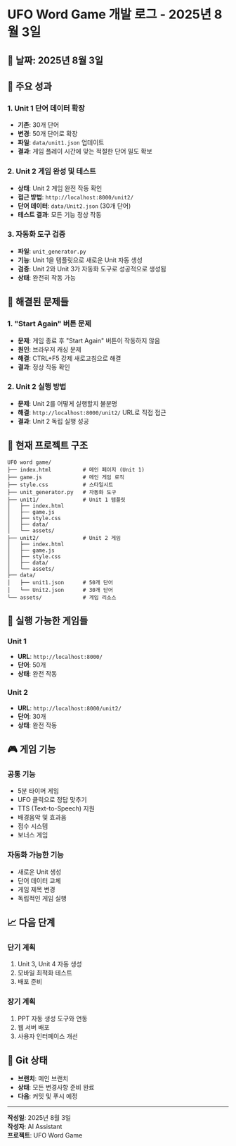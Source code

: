 # UFO Word Game 개발 로그 - 2025년 8월 3일

## 📅 날짜: 2025년 8월 3일

## 🎯 주요 성과

### 1. Unit 1 단어 데이터 확장
- **기존**: 30개 단어
- **변경**: 50개 단어로 확장
- **파일**: `data/unit1.json` 업데이트
- **결과**: 게임 플레이 시간에 맞는 적절한 단어 밀도 확보

### 2. Unit 2 게임 완성 및 테스트
- **상태**: Unit 2 게임 완전 작동 확인
- **접근 방법**: `http://localhost:8000/unit2/`
- **단어 데이터**: `data/Unit2.json` (30개 단어)
- **테스트 결과**: 모든 기능 정상 작동

### 3. 자동화 도구 검증
- **파일**: `unit_generator.py`
- **기능**: Unit 1을 템플릿으로 새로운 Unit 자동 생성
- **검증**: Unit 2와 Unit 3가 자동화 도구로 성공적으로 생성됨
- **상태**: 완전히 작동 가능

## 🔧 해결된 문제들

### 1. "Start Again" 버튼 문제
- **문제**: 게임 종료 후 "Start Again" 버튼이 작동하지 않음
- **원인**: 브라우저 캐싱 문제
- **해결**: CTRL+F5 강제 새로고침으로 해결
- **결과**: 정상 작동 확인

### 2. Unit 2 실행 방법
- **문제**: Unit 2를 어떻게 실행할지 불분명
- **해결**: `http://localhost:8000/unit2/` URL로 직접 접근
- **결과**: Unit 2 독립 실행 성공

## 📁 현재 프로젝트 구조

```
UFO word game/
├── index.html          # 메인 페이지 (Unit 1)
├── game.js             # 메인 게임 로직
├── style.css           # 스타일시트
├── unit_generator.py   # 자동화 도구
├── unit1/              # Unit 1 템플릿
│   ├── index.html
│   ├── game.js
│   ├── style.css
│   ├── data/
│   └── assets/
├── unit2/              # Unit 2 게임
│   ├── index.html
│   ├── game.js
│   ├── style.css
│   ├── data/
│   └── assets/
├── data/
│   ├── unit1.json      # 50개 단어
│   └── Unit2.json      # 30개 단어
└── assets/             # 게임 리소스
```

## 🚀 실행 가능한 게임들

### Unit 1
- **URL**: `http://localhost:8000/`
- **단어**: 50개
- **상태**: 완전 작동

### Unit 2
- **URL**: `http://localhost:8000/unit2/`
- **단어**: 30개
- **상태**: 완전 작동

## 🎮 게임 기능

### 공통 기능
- 5분 타이머 게임
- UFO 클릭으로 정답 맞추기
- TTS (Text-to-Speech) 지원
- 배경음악 및 효과음
- 점수 시스템
- 보너스 게임

### 자동화 가능한 기능
- 새로운 Unit 생성
- 단어 데이터 교체
- 게임 제목 변경
- 독립적인 게임 실행

## 📈 다음 단계

### 단기 계획
1. Unit 3, Unit 4 자동 생성
2. 모바일 최적화 테스트
3. 배포 준비

### 장기 계획
1. PPT 자동 생성 도구와 연동
2. 웹 서버 배포
3. 사용자 인터페이스 개선

## 💾 Git 상태
- **브랜치**: 메인 브랜치
- **상태**: 모든 변경사항 준비 완료
- **다음**: 커밋 및 푸시 예정

---
**작성일**: 2025년 8월 3일  
**작성자**: AI Assistant  
**프로젝트**: UFO Word Game 